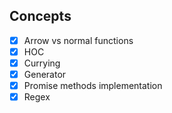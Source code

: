 ## Concepts

- [x] Arrow vs normal functions
- [x] HOC
- [x] Currying
- [x] Generator
- [x] Promise methods implementation
- [x] Regex